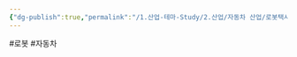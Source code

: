 ```yaml
---
{"dg-publish":true,"permalink":"/1.산업-테마-Study/2.산업/자동차 산업/로봇택시/","created":"2024-12-18T18:12:51.017+09:00","updated":"2025-06-03T20:07:21.791+09:00"}
---
```


#로봇 #자동차 